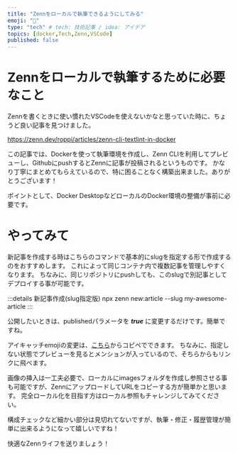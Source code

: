 ```yaml
---
title: "Zennをローカルで執筆できるようにしてみる"
emoji: "🌟"
type: "tech" # tech: 技術記事 / idea: アイデア
topics: [docker,Tech,Zenn,VSCode]
published: false
---
```


# Zennをローカルで執筆するために必要なこと

Zennを書くときに使い慣れたVSCodeを使えないかなと思っていた時に、ちょうど良い記事を見つけました。

https://zenn.dev/roppi/articles/zenn-cli-textlint-in-docker


この記事では、Dockerを使って執筆環境を作成し、Zenn CLIを利用してプレビューし、GithubにpushするとZennに記事が投稿されるというものです。
かなり丁寧にまとめてもらえているので、特に困ることなく構築出来ました。ありがとうございます！

ポイントとして、Docker DesktopなどローカルのDocker環境の整備が事前に必要です。


# やってみて

新記事を作成する時はこちらのコマンドで基本的にslugを指定する形で作成するのをおすすめします。
これによって同じコンテナ内で複数記事を管理しやすくなります。
ちなみに、同じリポジトリにpushしても、このslugで別記事としてデプロイする事が可能です。

:::details 新記事作成(slug指定版)
npx zenn new:article --slug my-awesome-article
:::

公開したいときは、publishedパラメータを ***true*** に変更するだけです。簡単ですね。

アイキャッチemojiの変更は、[こちら](https://getemoji.com/)からコピペでできます。
ちなみに、指定しない状態でプレビューを見るとメンションが入っているので、そちらからもリンクに飛べます。

画像の挿入は一工夫必要で、ローカルにimagesフォルダを作成し参照させる事も可能ですが、ZennにアップロードしてURLをコピーする方が簡単かと思います。
完全ローカル化を目指す方はローカル参照もチャレンジしてみてください。

構成チェックなど細かい部分は見切れてないですが、執筆・修正・履歴管理が簡単に出来るようになって嬉しいですね！

快適なZennライフを送りましょう！


